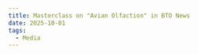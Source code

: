 ```yaml
---
title: Masterclass on "Avian Olfaction" in BTO News
date: 2025-10-01
tags:
  - Media
---
```



<!--more-->
